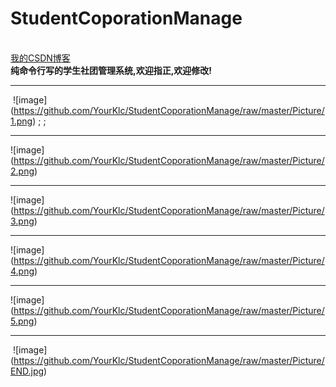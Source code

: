 # StudentCoporationManage
<br>
<a href="https://blog.csdn.net/k_l_c_">我的CSDN博客</a>
<br>
<b>纯命令行写的学生社团管理系统,欢迎指正,欢迎修改!</b>
 
- - - 

  ![image] (https://github.com/YourKlc/StudentCoporationManage/raw/master/Picture/1.png) ;
 ;
- - -
  ![image] (https://github.com/YourKlc/StudentCoporationManage/raw/master/Picture/2.png)  
- - -
  ![image] (https://github.com/YourKlc/StudentCoporationManage/raw/master/Picture/3.png)  
- - -
  ![image] (https://github.com/YourKlc/StudentCoporationManage/raw/master/Picture/4.png)  
- - -
  ![image] (https://github.com/YourKlc/StudentCoporationManage/raw/master/Picture/5.png)  
- - -
  ![image] (https://github.com/YourKlc/StudentCoporationManage/raw/master/Picture/END.jpg)  
    
    
